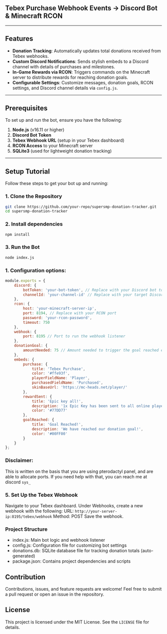 ## Tebex Purchase Webhook Events -> Discord Bot & Minecraft RCON

---

## Features

- **Donation Tracking**: Automatically updates total donations received from Tebex webhooks.
- **Custom Discord Notifications**: Sends stylish embeds to a Discord channel with details of purchases and milestones.
- **In-Game Rewards via RCON**: Triggers commands on the Minecraft server to distribute rewards for reaching donation goals.
- **Configurable Settings**: Customize messages, donation goals, RCON settings, and Discord channel details via `config.js`.

---

## Prerequisites

To set up and run the bot, ensure you have the following:

1. **Node.js** (v16.11 or higher)
2. **Discord Bot Token**
3. **Tebex Webhook URL** (setup in your Tebex dashboard)
4. **RCON Access** to your Minecraft server
5. **SQLite3** (used for lightweight donation tracking)

---

## Setup Tutorial

Follow these steps to get your bot up and running:

### 1. Clone the Repository

```bash
git clone https://github.com/your-repo/supersmp-donation-tracker.git
cd supersmp-donation-tracker
```
### 2. Install dependencies

```bash
npm install
```

### 3. Run the Bot
```bash
node index.js
```

### 1. Configuration options:

```javascript
module.exports = {
    discord: {
        botToken: 'your-bot-token', // Replace with your Discord bot token
        channelId: 'your-channel-id' // Replace with your target Discord channel ID
    },
    rcon: {
        host: 'your-minecraft-server-ip',
        port: 8194, // Replace with your RCON port
        password: 'your-rcon-password',
        timeout: 750
    },
    webhook: {
        port: 8195 // Port to run the webhook listener
    },
    donationGoal: {
        amountNeeded: 75 // Amount needed to trigger the goal reached event
    },
    embeds: {
        purchase: {
            title: 'Tebex Purchase',
            color: '#ffe93f',
            playerFieldName: 'Player',
            purchasedFieldName: 'Purchased',
            skinBaseUrl: 'https://mc-heads.net/player/'
        },
        rewardSent: {
            title: 'Epic key all!',
            description: '1x Epic Key has been sent to all online players! Thanks everyone for your support!',
            color: '#77DD77'
        },
        goalReached: {
            title: 'Goal Reached!',
            description: 'We have reached our donation goal!',
            color: '#00FF00'
        }
    }
};
```
### Disclaimer:

This is written on the basis that you are using pterodactyl panel, and are able to allocate ports. If you need help with that, you can reach me at discord ``sys_``

### 5. Set Up the Tebex Webhook
Navigate to your Tebex dashboard.
Under Webhooks, create a new webhook with the following:
URL: ``http://your-server-ip:8195/tebex/webhook``
Method: POST
Save the webhook.

### Project Structure
- index.js: Main bot logic and webhook listener
- config.js: Configuration file for customizing bot settings
- donations.db: SQLite database file for tracking donation totals (auto-generated)
- package.json: Contains project dependencies and scripts

## Contribution
Contributions, issues, and feature requests are welcome! Feel free to submit a pull request or open an issue in the repository.

## License
This project is licensed under the MIT License. See the `LICENSE` file for details.
